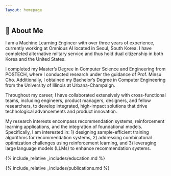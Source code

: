 ```yaml
---
layout: homepage
---
```


## 👋 About Me

I am a Machine Learning Engineer with over three years of experience, currently working at Omnious AI located in Seoul, South Korea. I have completed alternative miltary service and thus hold dual citizenship in both Korea and the United States.

I completed my Master’s Degree in Computer Science and Engineering from POSTECH, where I conducted research under the guidance of Prof. Minsu Cho. Additionally, I obtained my Bachelor’s Degree in Computer Engineering from the University of Illinois at Urbana-Champaign.

Throughout my career, I have collaborated extensively with cross-functional teams, including engineers, product managers, designers, and fellow researchers, to develop integrated, high-impact solutions that drive technological advancements and product innovation.

My research interests encompass recommendation systems, reinforcement learning applications, and the integration of foundational models. Specifically, I am interested in: 1) designing sample-efficient training algorithms for recommendation systems, 2) addressing combinatorial optimization challenges using reinforcement learning, and 3) leveraging large language models (LLMs) to enhance recommendation systems.

{% include_relative _includes/education.md %}

{% include_relative _includes/publications.md %}
